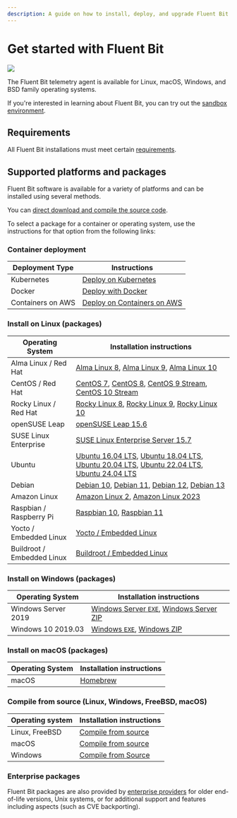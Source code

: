 ```yaml
---
description: A guide on how to install, deploy, and upgrade Fluent Bit
---
```

# Get started with Fluent Bit

<img referrerpolicy="no-referrer-when-downgrade" src="https://static.scarf.sh/a.png?x-pxid=e9732f9c-44a4-46d3-ab87-86138455c698" />

The Fluent Bit telemetry agent is available for Linux, macOS, Windows, and BSD family operating systems.

If you're interested in learning about Fluent Bit, you can try out the [sandbox environment](../about/sandbox-and-lab-resources.md).

## Requirements

All Fluent Bit installations must meet certain [requirements](./requirements.md).

## Supported platforms and packages

Fluent Bit software is available for a variety of platforms and can be installed using several methods.

You can [direct download and compile the source code](../installation/downloads/source.md).

To select a package for a container or operating system, use the instructions for that option from the following links:

### Container deployment

| Deployment Type   | Instructions |
| ----------------- | -------------------------------------------------- |
| Kubernetes        | [Deploy on Kubernetes](downloads/kubernetes.md#installation) |
| Docker            | [Deploy with Docker](downloads/docker.md)                    |
| Containers on AWS | [Deploy on Containers on AWS](downloads/aws-container.md)    |

### Install on Linux (packages)

| Operating System       | Installation instructions |
| ---------------------- | ------------------------- |
| Alma Linux / Red Hat   | [Alma Linux 8](downloads/linux/alma-rocky.md), [Alma Linux 9](downloads/linux/alma-rocky.md), [Alma Linux 10](downloads/linux/alma-rocky.md) |
| CentOS / Red Hat       | [CentOS 7](downloads/linux/redhat-centos.md#install-on-redhat-centos), [CentOS 8](downloads/linux/redhat-centos.md#install-on-redhat-centos), [CentOS 9 Stream](downloads/linux/redhat-centos.md#install-on-redhat-centos), [CentOS 10 Stream](downloads/linux/redhat-centos.md#install-on-redhat-centos) |
| Rocky Linux / Red Hat  | [Rocky Linux 8](downloads/linux/alma-rocky.md), [Rocky Linux 9](downloads/linux/alma-rocky.md), [Rocky Linux 10](downloads/linux/alma-rocky.md) |
| openSUSE Leap          | [openSUSE Leap 15.6](downloads/linux/suse.md)  |
| SUSE Linux Enterprise  | [SUSE Linux Enterprise Server 15.7](downloads/linux/suse.md)  |
| Ubuntu                 | [Ubuntu 16.04 LTS](downloads/linux/ubuntu.md), [Ubuntu 18.04 LTS](downloads/linux/ubuntu.md), [Ubuntu 20.04 LTS](downloads/linux/ubuntu.md), [Ubuntu 22.04 LTS](downloads/linux/ubuntu.md), [Ubuntu 24.04 LTS](downloads/linux/ubuntu.md) |
| Debian                 | [Debian 10](downloads/linux/debian.md), [Debian 11](downloads/linux/debian.md), [Debian 12](downloads/linux/debian.md), [Debian 13](downloads/linux/debian.md) |
| Amazon Linux           | [Amazon Linux 2](downloads/linux/amazon-linux.md#install-on-amazon-linux-2), [Amazon Linux 2023](downloads/linux/amazon-linux.md#amazon-linux-2023) |
| Raspbian / Raspberry Pi | [Raspbian 10](downloads/linux/raspbian-raspberry-pi.md#raspbian-10-buster), [Raspbian 11](downloads/linux/raspbian-raspberry-pi.md#raspbian-11-bullseye) |
| Yocto / Embedded Linux | [Yocto / Embedded Linux](downloads/linux/yocto-embedded-linux.md#fluent-bit-and-other-architectures) |
| Buildroot / Embedded Linux | [Buildroot / Embedded Linux](downloads/linux/buildroot-embedded-linux.md) |

### Install on Windows (packages)

| Operating System    | Installation instructions |
| ------------------- | ------------------------- |
| Windows Server 2019 | [Windows Server `EXE`](downloads/windows.md#installing-from-exe-installer), [Windows Server ZIP](downloads/windows.md#installing-from-zip-archive) |
| Windows 10 2019.03  | [Windows `EXE`](downloads/windows.md#installing-from-exe-installer), [Windows ZIP](downloads/windows.md#installing-from-zip-archive)               |

### Install on macOS (packages)

| Operating System    | Installation instructions                     |
| ------------------- | --------------------------------------------- |
| macOS               | [Homebrew](downloads/macos.md#installing-from-homebrew) |

### Compile from source (Linux, Windows, FreeBSD, macOS)

| Operating system | Installation instructions                                   |
| ---------------- | ----------------------------------------------------------- |
| Linux, FreeBSD   | [Compile from source](downloads/source/build-and-install.md)         |
| macOS            | [Compile from source](downloads/macos.md#compile-from-source) |
| Windows          | [Compile from Source](downloads/windows.md#compile-from-source)       |


### Enterprise packages

Fluent Bit packages are also provided by [enterprise providers](https://fluentbit.io/enterprise) for older end-of-life versions, Unix systems, or for additional support and features including aspects (such as CVE backporting).
